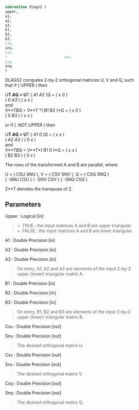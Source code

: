 ```fortran  
subroutine dlags2 (  
upper,  
a1,  
a2,  
a3,  
b1,  
b2,  
b3,  
csu,  
snu,  
csv,  
*                          snv,  
csq,  
snq  
)  
```  
  
DLAGS2 computes 2-by-2 orthogonal matrices U, V and Q, such  
that if ( UPPER ) then  
  
U**T *A*Q = U**T *( A1 A2 )*Q = ( x  0  )  
( 0  A3 )     ( x  x  )  
and  
V**T*B*Q = V**T *( B1 B2 )*Q = ( x  0  )  
( 0  B3 )     ( x  x  )  
  
or if ( .NOT.UPPER ) then  
  
U**T *A*Q = U**T *( A1 0  )*Q = ( x  x  )  
( A2 A3 )     ( 0  x  )  
and  
V**T*B*Q = V**T*( B1 0  )*Q = ( x  x  )  
( B2 B3 )     ( 0  x  )  
  
The rows of the transformed A and B are parallel, where  
  
U = (  CSU  SNU ), V = (  CSV SNV ), Q = (  CSQ   SNQ )  
( -SNU  CSU )      ( -SNV CSV )      ( -SNQ   CSQ )  
  
Z**T denotes the transpose of Z.  
  
  
## Parameters  
Upper : Logical [in]  
> = .TRUE.: the input matrices A and B are upper triangular.  
> = .FALSE.: the input matrices A and B are lower triangular.  
  
A1 : Double Precision [in]  
  
A2 : Double Precision [in]  
  
A3 : Double Precision [in]  
> On entry, A1, A2 and A3 are elements of the input 2-by-2  
> upper (lower) triangular matrix A.  
  
B1 : Double Precision [in]  
  
B2 : Double Precision [in]  
  
B3 : Double Precision [in]  
> On entry, B1, B2 and B3 are elements of the input 2-by-2  
> upper (lower) triangular matrix B.  
  
Csu : Double Precision [out]  
  
Snu : Double Precision [out]  
> The desired orthogonal matrix U.  
  
Csv : Double Precision [out]  
  
Snv : Double Precision [out]  
> The desired orthogonal matrix V.  
  
Csq : Double Precision [out]  
  
Snq : Double Precision [out]  
> The desired orthogonal matrix Q.  
  
